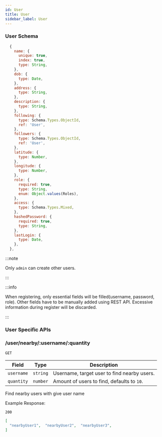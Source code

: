 ```yaml
---
id: User
title: User
sidebar_label: User
---
```


### User Schema

```js
  {
    name: {
      unique: true,
      index: true,
      type: String,
    },
    dob: {
      type: Date,
    },
    address: {
      type: String,
    },
    description: {
      type: String,
    },
    following: {
      type: Schema.Types.ObjectId,
      ref: 'User',
    },
    followers: {
      type: Schema.Types.ObjectId,
      ref: 'User',
    },
    latitude: {
      type: Number,
    },
    longitude: {
      type: Number,
    },
    role: {
      required: true,
      type: String,
      enum: Object.values(Roles),
    },
    access: {
      type: Schema.Types.Mixed,
    },
    hashedPassword: {
      required: true,
      type: String,
    },
    lastLogin: {
      type: Date,
    },
  },
```

:::note

Only `admin` can create other users. 

:::

:::info

When registering, only essential fields will be filled(username, password, role). Other fields have to be manually added using REST API. Excessive information during register will be discarded.

:::

### User Specific APIs

### /user/nearby/:username/:quantity

`GET`

| Field      | Type     | Description                                 |
| ---------- | -------- | ------------------------------------------- |
| `username` | `string` | Username, target user to find nearby users. |
| `quantity` | `number` | Amount of users to find, defaults to `10`.  |


Find nearby users with give user name

Example Response:

`200`

```json
[
  "nearbyUser1",  "nearbyUser2",  "nearbyUser3",
]
```

